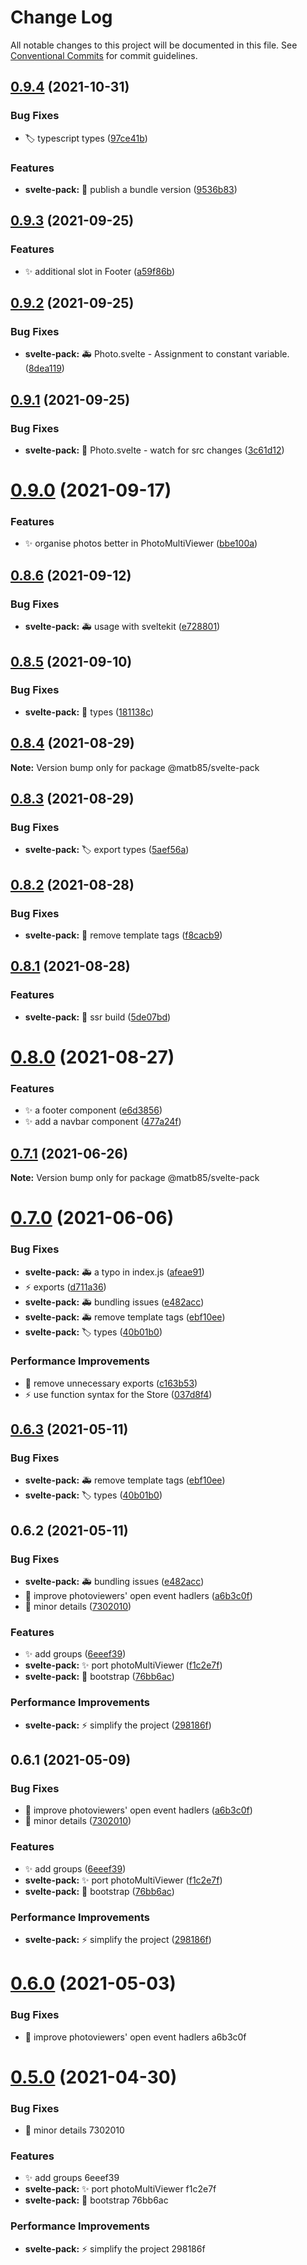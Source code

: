 # Change Log

All notable changes to this project will be documented in this file.
See [Conventional Commits](https://conventionalcommits.org) for commit guidelines.

## [0.9.4](https://github.com/Redinn-Pages/components-pack/compare/v0.9.3...v0.9.4) (2021-10-31)


### Bug Fixes

* :label: typescript types ([97ce41b](https://github.com/Redinn-Pages/components-pack/commit/97ce41bb049f28e4532714257254e90dc7c96207))


### Features

* **svelte-pack:** :rocket: publish a bundle version ([9536b83](https://github.com/Redinn-Pages/components-pack/commit/9536b83f63e3a45cfa5dac6c5dbc7b502bcdad05))





## [0.9.3](https://github.com/Redinn-Pages/components-pack/compare/v0.9.2...v0.9.3) (2021-09-25)


### Features

* :sparkles: additional slot in Footer ([a59f86b](https://github.com/Redinn-Pages/components-pack/commit/a59f86b3147b7dc5e7ffa96638dbfc0ea9b47381))





## [0.9.2](https://github.com/Redinn-Pages/components-pack/compare/v0.9.1...v0.9.2) (2021-09-25)


### Bug Fixes

* **svelte-pack:** :ambulance: Photo.svelte - Assignment to constant variable. ([8dea119](https://github.com/Redinn-Pages/components-pack/commit/8dea119c3bb7466145cbe8ed686a0cad788ce3c7))





## [0.9.1](https://github.com/Redinn-Pages/components-pack/compare/v0.9.0...v0.9.1) (2021-09-25)


### Bug Fixes

* **svelte-pack:** :bug: Photo.svelte - watch for src changes ([3c61d12](https://github.com/Redinn-Pages/components-pack/commit/3c61d127911229a7d0af3773a5e8fae4ada33333))





# [0.9.0](https://github.com/Redinn-Pages/components-pack/compare/v0.8.6...v0.9.0) (2021-09-17)


### Features

* :sparkles: organise photos better in PhotoMultiViewer ([bbe100a](https://github.com/Redinn-Pages/components-pack/commit/bbe100aeecba3b41d721aa280f02716511501449))





## [0.8.6](https://github.com/Redinn-Pages/components-pack/compare/v0.8.5...v0.8.6) (2021-09-12)


### Bug Fixes

* **svelte-pack:** :ambulance: usage with sveltekit ([e728801](https://github.com/Redinn-Pages/components-pack/commit/e728801c1757a93e56a0020d6b0bb7caeb223c1c))





## [0.8.5](https://github.com/Redinn-Pages/components-pack/compare/v0.8.4...v0.8.5) (2021-09-10)


### Bug Fixes

* **svelte-pack:** :bug: types ([181138c](https://github.com/Redinn-Pages/components-pack/commit/181138c48509e75a5c3714c74edd780c491bf74d))





## [0.8.4](https://github.com/Redinn-Pages/components-pack/compare/v0.8.3...v0.8.4) (2021-08-29)

**Note:** Version bump only for package @matb85/svelte-pack





## [0.8.3](https://github.com/Redinn-Pages/components-pack/compare/v0.8.2...v0.8.3) (2021-08-29)


### Bug Fixes

* **svelte-pack:** :label: export types ([5aef56a](https://github.com/Redinn-Pages/components-pack/commit/5aef56a9c436741ab10ce9cfbbddf7b244b7761b))





## [0.8.2](https://github.com/Redinn-Pages/components-pack/compare/v0.8.1...v0.8.2) (2021-08-28)


### Bug Fixes

* **svelte-pack:** :bug: remove template tags ([f8cacb9](https://github.com/Redinn-Pages/components-pack/commit/f8cacb960d04583badf98117ef1da74a6d98ca19))





## [0.8.1](https://github.com/Redinn-Pages/components-pack/compare/v0.8.0...v0.8.1) (2021-08-28)


### Features

* **svelte-pack:** :hammer: ssr build ([5de07bd](https://github.com/Redinn-Pages/components-pack/commit/5de07bd68fe6fbe75296cbab6f3be7b0c6073a4f))





# [0.8.0](https://github.com/Redinn-Pages/components-pack/compare/v0.7.2...v0.8.0) (2021-08-27)


### Features

* :sparkles: a footer component ([e6d3856](https://github.com/Redinn-Pages/components-pack/commit/e6d3856ac8af344d377f53a01bf5f7f69f8a740e))
* :sparkles: add a navbar component ([477a24f](https://github.com/Redinn-Pages/components-pack/commit/477a24f20a8a643ef0e61194610bec2ae10db275))





## [0.7.1](https://github.com/Redinn-Pages/components-pack/compare/v0.7.0...v0.7.1) (2021-06-26)

**Note:** Version bump only for package @matb85/svelte-pack






# [0.7.0](https://github.com/Redinn-Pages/components-pack/compare/v0.6.0...v0.7.0) (2021-06-06)


### Bug Fixes

* **svelte-pack:** :ambulance: a typo in index.js ([afeae91](https://github.com/Redinn-Pages/components-pack/commit/afeae915c66d4605de005b815874e79f1b839f78))
* :zap: exports ([d711a36](https://github.com/Redinn-Pages/components-pack/commit/d711a367a2d3787b84e02d9d8af837b854462918))
* **svelte-pack:** :ambulance: bundling issues ([e482acc](https://github.com/Redinn-Pages/components-pack/commit/e482accf7cf16cc62ff1f8867188a14c690a27b0))
* **svelte-pack:** :ambulance: remove template tags ([ebf10ee](https://github.com/Redinn-Pages/components-pack/commit/ebf10ee47fecba27d55a9800d0ba1372cac7529b))
* **svelte-pack:** :label: types ([40b01b0](https://github.com/Redinn-Pages/components-pack/commit/40b01b0832e3a9ffe87f8d92b79915069504d2c9))


### Performance Improvements

* :art: remove unnecessary exports ([c163b53](https://github.com/Redinn-Pages/components-pack/commit/c163b536aec39f24245bded73d2a352d9442fa1c))
* :zap: use function syntax for the Store ([037d8f4](https://github.com/Redinn-Pages/components-pack/commit/037d8f407dd59abc34c619f78ed85b74ecb6ed8e))






## [0.6.3](https://github.com/Redinn-Pages/components-pack/compare/v0.6.2...v0.6.3) (2021-05-11)


### Bug Fixes

* **svelte-pack:** :ambulance: remove template tags ([ebf10ee](https://github.com/Redinn-Pages/components-pack/commit/ebf10ee47fecba27d55a9800d0ba1372cac7529b))
* **svelte-pack:** :label: types ([40b01b0](https://github.com/Redinn-Pages/components-pack/commit/40b01b0832e3a9ffe87f8d92b79915069504d2c9))





## 0.6.2 (2021-05-11)


### Bug Fixes

* **svelte-pack:** :ambulance: bundling issues ([e482acc](https://github.com/Redinn-Pages/components-pack/commit/e482accf7cf16cc62ff1f8867188a14c690a27b0))
* :art: improve photoviewers' open event hadlers ([a6b3c0f](https://github.com/Redinn-Pages/components-pack/commit/a6b3c0fb92fcdc0ae6932d0c0678bee532b2f275))
* :bug: minor details ([7302010](https://github.com/Redinn-Pages/components-pack/commit/7302010c112c49f3033ab845f1d4c9ecd3f015e4))


### Features

* :sparkles: add groups ([6eeef39](https://github.com/Redinn-Pages/components-pack/commit/6eeef39929d4e842f7375f5d4508b9a418acff88))
* **svelte-pack:** :sparkles: port photoMultiViewer ([f1c2e7f](https://github.com/Redinn-Pages/components-pack/commit/f1c2e7f82a90e303b2a974fad898f17e24b4f341))
* **svelte-pack:** :tada: bootstrap ([76bb6ac](https://github.com/Redinn-Pages/components-pack/commit/76bb6acfe295e120fc5c261655d2351f3da54df1))


### Performance Improvements

* **svelte-pack:** :zap: simplify the project ([298186f](https://github.com/Redinn-Pages/components-pack/commit/298186f7464bf3babfd546fa1562a0adb0257d3f))





## 0.6.1 (2021-05-09)


### Bug Fixes

* :art: improve photoviewers' open event hadlers ([a6b3c0f](https://github.com/Redinn-Pages/components-pack/commit/a6b3c0fb92fcdc0ae6932d0c0678bee532b2f275))
* :bug: minor details ([7302010](https://github.com/Redinn-Pages/components-pack/commit/7302010c112c49f3033ab845f1d4c9ecd3f015e4))


### Features

* :sparkles: add groups ([6eeef39](https://github.com/Redinn-Pages/components-pack/commit/6eeef39929d4e842f7375f5d4508b9a418acff88))
* **svelte-pack:** :sparkles: port photoMultiViewer ([f1c2e7f](https://github.com/Redinn-Pages/components-pack/commit/f1c2e7f82a90e303b2a974fad898f17e24b4f341))
* **svelte-pack:** :tada: bootstrap ([76bb6ac](https://github.com/Redinn-Pages/components-pack/commit/76bb6acfe295e120fc5c261655d2351f3da54df1))


### Performance Improvements

* **svelte-pack:** :zap: simplify the project ([298186f](https://github.com/Redinn-Pages/components-pack/commit/298186f7464bf3babfd546fa1562a0adb0257d3f))





# [0.6.0](/compare/v0.5.0...v0.6.0) (2021-05-03)


### Bug Fixes

* :art: improve photoviewers' open event hadlers a6b3c0f





# [0.5.0](/compare/v0.4.0...v0.5.0) (2021-04-30)


### Bug Fixes

* :bug: minor details 7302010


### Features

* :sparkles: add groups 6eeef39
* **svelte-pack:** :sparkles: port photoMultiViewer f1c2e7f
* **svelte-pack:** :tada: bootstrap 76bb6ac


### Performance Improvements

* **svelte-pack:** :zap: simplify the project 298186f
